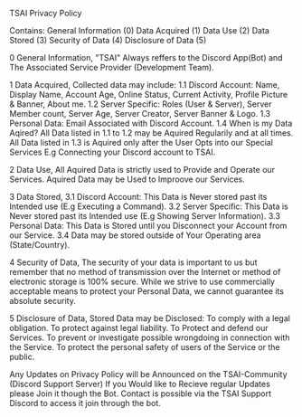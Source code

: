 TSAI Privacy Policy

Contains:
General Information (0)
Data Acquired (1)
Data Use (2)
Data Stored (3)
Security of Data (4)
Disclosure of Data (5)

0 General Information,
"TSAI" Always reffers to the Discord App(Bot) and The Associated Service Provider (Development Team).

1 Data Acquired,
Collected data may include:
1.1 Discord Account: Name, Display Name, Account Age, Online Status, Current Activity, Profile Picture & Banner, About me.
1.2 Server Specific: Roles (User & Server), Server Member count, Server Age, Server Creator, Server Banner & Logo.
1.3 Personal Data: Email Associated with Discord Account.
1.4 When is my Data Aqired? All Data listed in 1.1 to 1.2 may be Aquired Regularily and at all times.
All Data listed in 1.3 is Aquired only after the User Opts into our Special Services E.g Connecting your Discord account to TSAI.

2 Data Use,
All Aquired Data is strictly used to Provide and Operate our Services.
Aquired Data may be Used to Improove our Services.

3 Data Stored,
3.1 Discord Account: This Data is Never stored past its Intended use (E.g Executing a Command).
3.2 Server Specific: This Data is Never stored past its Intended use (E.g Showing Server Information).
3.3 Personal Data: This Data is Stored until you Disconnect your Account from our Service.
3.4 Data may be stored outside of Your Operating area (State/Country).

4 Security of Data, 
The security of your data is important to us but remember that no method of transmission over the Internet or method of electronic storage is 100% secure. 
While we strive to use commercially acceptable means to protect your Personal Data, we cannot guarantee its absolute security.

5 Disclosure of Data,
Stored Data may be Disclosed:
To comply with a legal obligation.
To protect against legal liability.
To Protect and defend our Services.
To prevent or investigate possible wrongdoing in connection with the Service.
To protect the personal safety of users of the Service or the public.

Any Updates on Privacy Policy will be Announced on the TSAI-Community (Discord Support Server) If you Would like to Recieve regular Updates please Join it though the Bot.
Contact is possible via the TSAI Support Discord to access it join through the bot.
